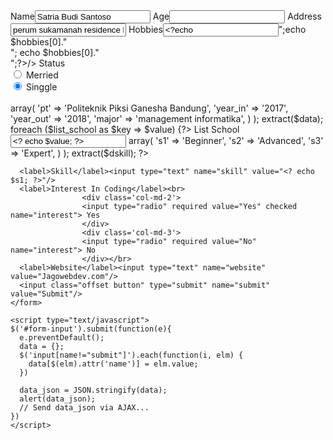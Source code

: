 <html>
  <head>
  </head>
  <body>
    <form action="" method="post" id="form-input">
      <label>Name</label><input type="text" name="idn" value="Satria Budi Santoso"/>
	  <label>Age</label><input type="number" name="age" value=24/>
      <label>Address</label><input type="text" name="adress" value="perum sukamanah residence blok C 25 No. 40"/>
	  <?php
	$hobbies = ["read manga", "watch Anime", "play Game Strategi"];
?>
	  <label>Hobbies</label><input type="text" name="hobbies" value=<?echo $hobbies[0]."<br>";echo $hobbies[0]."<br>";
	  echo $hobbies[0]."<br>";?>/>
	  <label>Status</label><br>
                    <div class='col-md-2'>
					<input type="radio" required value="Merried" name="status"> Merried
					</div>
					<div class='col-md-3'>
					<input type="radio" required value="Singgle" checked name="status"> Singgle
					</div></br>
	<?php $data = array(
    'list_school'     => array(
            'pt' => 'Politeknik Piksi Ganesha Bandung',
            'year_in' => '2017',
			'year_out' => '2018',
			'major' => 'management informatika',
        )
    );
	extract($data);
	foreach ($list_school as $key => $value) {?> 
	  <label>List School</label><input type="text" name="list_school" value="<? echo $value; ?>"/>

<?}?>
<?php $dskill     => array(
            's1' => 'Beginner',
            's2' => 'Advanced',
			's3' => 'Expert',
        )
    );
	extract($dskill);
	?> 
	  <label>Skill</label><input type="text" name="skill" value="<? echo $s1; ?>"/>
	  <label>Interest In Coding</label><br>
                    <div class='col-md-2'>
					<input type="radio" required value="Yes" checked name="interest"> Yes
					</div>
					<div class='col-md-3'>
					<input type="radio" required value="No"  name="interest"> No
					</div></br>
      <label>Website</label><input type="text" name="website" value="Jagowebdev.com"/>
      <input class="offset button" type="submit" name="submit" value="Submit"/>
    </form>

    <script type="text/javascript">
    $('#form-input').submit(function(e){
      e.preventDefault();
      data = {};
      $('input[name!="submit"]').each(function(i, elm) {
        data[$(elm).attr('name')] = elm.value;
      })
      
      data_json = JSON.stringify(data);
      alert(data_json);
      // Send data_json via AJAX...
    })
    </script> 
  </body>
</html>
